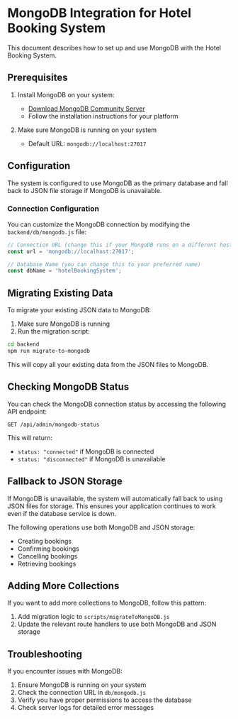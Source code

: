 # MongoDB Integration for Hotel Booking System

This document describes how to set up and use MongoDB with the Hotel Booking System.

## Prerequisites

1. Install MongoDB on your system:
   - [Download MongoDB Community Server](https://www.mongodb.com/try/download/community)
   - Follow the installation instructions for your platform

2. Make sure MongoDB is running on your system
   - Default URL: `mongodb://localhost:27017`

## Configuration

The system is configured to use MongoDB as the primary database and fall back to JSON file storage if MongoDB is unavailable.

### Connection Configuration

You can customize the MongoDB connection by modifying the `backend/db/mongodb.js` file:

```javascript
// Connection URL (change this if your MongoDB runs on a different host/port)
const url = 'mongodb://localhost:27017';

// Database Name (you can change this to your preferred name)
const dbName = 'hotelBookingSystem';
```

## Migrating Existing Data

To migrate your existing JSON data to MongoDB:

1. Make sure MongoDB is running
2. Run the migration script:

```bash
cd backend
npm run migrate-to-mongodb
```

This will copy all your existing data from the JSON files to MongoDB.

## Checking MongoDB Status

You can check the MongoDB connection status by accessing the following API endpoint:

```
GET /api/admin/mongodb-status
```

This will return:
- `status: "connected"` if MongoDB is connected
- `status: "disconnected"` if MongoDB is unavailable

## Fallback to JSON Storage

If MongoDB is unavailable, the system will automatically fall back to using JSON files for storage. This ensures your application continues to work even if the database service is down.

The following operations use both MongoDB and JSON storage:
- Creating bookings
- Confirming bookings
- Cancelling bookings
- Retrieving bookings

## Adding More Collections

If you want to add more collections to MongoDB, follow this pattern:

1. Add migration logic to `scripts/migrateToMongoDB.js`
2. Update the relevant route handlers to use both MongoDB and JSON storage

## Troubleshooting

If you encounter issues with MongoDB:

1. Ensure MongoDB is running on your system
2. Check the connection URL in `db/mongodb.js`
3. Verify you have proper permissions to access the database
4. Check server logs for detailed error messages 